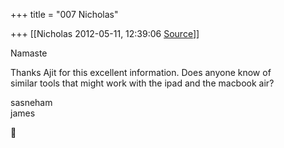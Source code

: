 +++
title = "007 Nicholas"

+++
[[Nicholas	2012-05-11, 12:39:06 [Source](https://groups.google.com/g/samskrita/c/A4rvk9MZiLA)]]



Namaste  
  
Thanks Ajit for this excellent information. Does anyone know of  
similar tools that might work with the ipad and the macbook air?  
  
sasneham  
james  




